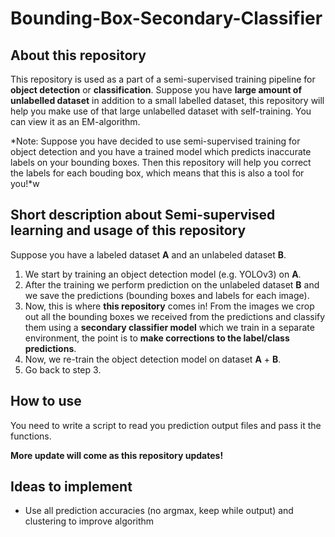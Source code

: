 # Bounding-Box-Secondary-Classifier

## About this repository
This repository is used as a part of a semi-supervised training pipeline for **object detection** or **classification**. Suppose you have **large amount of unlabelled dataset** in addition to a small labelled dataset, this repository will help you make use of that large unlabelled dataset with self-training. You can view it as an EM-algorithm.

*Note: Suppose you have decided to use semi-supervised training for object detection and you have a trained model which predicts inaccurate labels on your bounding boxes. Then this repository will help you correct the labels for each bouding box, which means that this is also a tool for you!*w

## Short description about Semi-supervised learning and usage of this repository
Suppose you have a labeled dataset **A** and an unlabeled dataset **B**. 

1. We start by training an object detection model (e.g. YOLOv3) on **A**. 
2. After the training we perform prediction on the unlabeled dataset **B** and we save the predictions (bounding boxes and labels for each image).
3. Now, this is where **this repository** comes in! From the images we crop out all the bounding boxes we received from the predictions and classify them using a **secondary classifier model** which we train in a separate environment, the point is to **make corrections to the label/class predictions**.
4. Now, we re-train the object detection model on dataset **A** + **B**.
5. Go back to step 3.

## How to use
You need to write a script to read you prediction output files and pass it the functions.

**More update will come as this repository updates!**

## Ideas to implement
- Use all prediction accuracies (no argmax, keep while output) and clustering to improve algorithm
